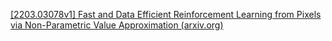 [[2203.03078v1] Fast and Data Efficient Reinforcement Learning from Pixels via Non-Parametric Value Approximation (arxiv.org)](https://arxiv.org/abs/2203.03078v1)

